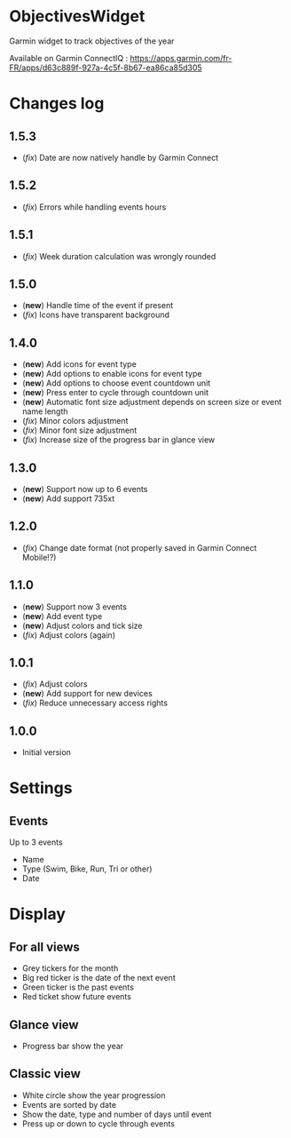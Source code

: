 # ObjectivesWidget
Garmin widget to track objectives of the year

Available on Garmin ConnectIQ : https://apps.garmin.com/fr-FR/apps/d63c889f-927a-4c5f-8b67-ea86ca85d305

# Changes log
## 1.5.3
* (*fix*) Date are now natively handle by Garmin Connect

## 1.5.2
* (*fix*) Errors while handling events hours

## 1.5.1
* (*fix*) Week duration calculation was wrongly rounded

## 1.5.0
* (**new**) Handle time of the event if present
* (*fix*) Icons have transparent background

## 1.4.0
* (**new**) Add icons for event type
* (**new**) Add options to enable icons for event type
* (**new**) Add options to choose event countdown unit
* (**new**) Press enter to cycle through countdown unit
* (**new**) Automatic font size adjustment depends on screen size or event name length
* (*fix*) Minor colors adjustment
* (*fix*) Minor font size adjustment
* (*fix*) Increase size of the progress bar in glance view

## 1.3.0
* (**new**) Support now up to 6 events
* (**new**) Add support 735xt

## 1.2.0
* (*fix*) Change date format (not properly saved in Garmin Connect Mobile!?)

## 1.1.0
* (**new**) Support now 3 events
* (**new**) Add event type
* (**new**) Adjust colors and tick size
* (*fix*) Adjust colors (again)

## 1.0.1
* (*fix*) Adjust colors
* (**new**) Add support for new devices
* (*fix*) Reduce unnecessary access rights

## 1.0.0
* Initial version

# Settings

## Events
Up to 3 events
* Name
* Type (Swim, Bike, Run, Tri or other)
* Date

# Display
## For all views
* Grey tickers for the month
* Big red ticker is the date of the next event
* Green ticker is the past events
* Red ticket show future events

## Glance view
* Progress bar show the year

## Classic view
* White circle show the year progression
* Events are sorted by date
* Show the date, type and number of days until event
* Press up or down to cycle through events